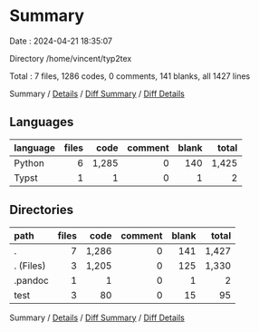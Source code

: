 # Summary

Date : 2024-04-21 18:35:07

Directory /home/vincent/typ2tex

Total : 7 files,  1286 codes, 0 comments, 141 blanks, all 1427 lines

Summary / [Details](details.md) / [Diff Summary](diff.md) / [Diff Details](diff-details.md)

## Languages
| language | files | code | comment | blank | total |
| :--- | ---: | ---: | ---: | ---: | ---: |
| Python | 6 | 1,285 | 0 | 140 | 1,425 |
| Typst | 1 | 1 | 0 | 1 | 2 |

## Directories
| path | files | code | comment | blank | total |
| :--- | ---: | ---: | ---: | ---: | ---: |
| . | 7 | 1,286 | 0 | 141 | 1,427 |
| . (Files) | 3 | 1,205 | 0 | 125 | 1,330 |
| .pandoc | 1 | 1 | 0 | 1 | 2 |
| test | 3 | 80 | 0 | 15 | 95 |

Summary / [Details](details.md) / [Diff Summary](diff.md) / [Diff Details](diff-details.md)